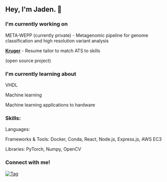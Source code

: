 ## Hey, I'm Jaden. 🔭

### I'm currently working on
META-WEPP (currently private) - Metagenomic pipeline for genome classification and high resolution variant analysis

**[Kruger](https://github.com/jadenseangmany/Kruger)** - Resume tailor to match ATS to skills

(open source project)

### I'm currently learning about

VHDL

Machine learning

Machine learning applications to hardware

### Skills:

Languages:

Frameworks & Tools: Docker, Conda, React, Node.js, Express.js, AWS EC3

Libraries: PyTorch, Numpy, OpenCV

### Connect with me!

[![Tag](https://img.shields.io/badge/LinkedIn-Profile-blue)](https://www.linkedin.com/in/jadenseangmany)


<!--
**jadenseangmany/jadenseangmany** is a ✨ _special_ ✨ repository because its `README.md` (this file) appears on your GitHub profile.

Here are some ideas to get you started:

- 🔭 I’m currently working on ...
- 🌱 I’m currently learning ...
- 👯 I’m looking to collaborate on ...
- 🤔 I’m looking for help with ...
- 💬 Ask me about ...
- 📫 How to reach me: ...
- 😄 Pronouns: ...
- ⚡ Fun fact: ...
-->

